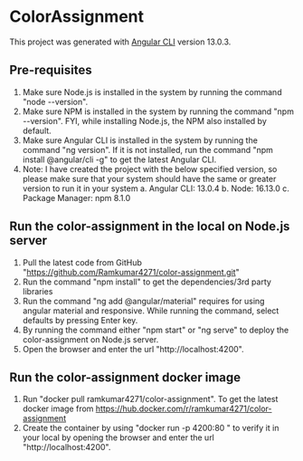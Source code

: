 # ColorAssignment

This project was generated with [Angular CLI](https://github.com/angular/angular-cli) version 13.0.3.

## Pre-requisites

1. Make sure Node.js is installed in the system by running the command "node --version".
2. Make sure NPM is installed in the system by running the command "npm --version". FYI, while installing Node.js, the NPM also installed by default.
3. Make sure Angular CLI is installed in the system by running the command "ng version". If it is not installed, run the command "npm install @angular/cli -g" to get the latest Angular CLI.
4. Note: I have created the project with the below specified version, so please make sure that your system should have the same or greater version to run it in your system
	a. Angular CLI: 13.0.4
	b. Node: 16.13.0
	c. Package Manager: npm 8.1.0

## Run the color-assignment in the local on Node.js server

1. Pull the latest code from GitHub "https://github.com/Ramkumar4271/color-assignment.git"
2. Run the command "npm install" to get the dependencies/3rd party libraries
3. Run the command "ng add @angular/material" requires for using angular material and responsive. While running the command, select defaults by pressing Enter key.
4. By running the command either "npm start" or "ng serve" to deploy the color-assignment on Node.js server.
5. Open the browser and enter the url "http://localhost:4200". 

## Run the color-assignment docker image

1. Run "docker pull ramkumar4271/color-assignment". To get the latest docker image from https://hub.docker.com/r/ramkumar4271/color-assignment
2. Create the container by using "docker run -p 4200:80 <DOCKER IMAGE ID>" to verify it in your local by opening the browser and enter the url "http://localhost:4200".
